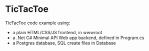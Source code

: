# TicTacToe
TicTacToe code example using:
* a plain HTML/CSS/JS frontend, in wwwroot
* a .Net C# Minimal API Web app backend, defined in Program.cs
* a Postgres database, SQL create files in Database

